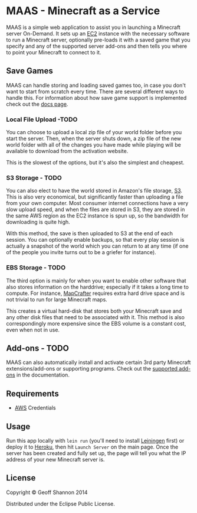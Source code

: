 # MAAS - Minecraft as a Service

MAAS is a simple web application to assist you in launching a
Minecraft server On-Demand. It sets up an [EC2] instance with the
necessary software to run a Minecraft server, optionally pre-loads it
with a saved game that you specify and any of the supported server
add-ons and then tells you where to point your Minecraft to connect to
it.

[EC2]: https://aws.amazon.com/ec2


## Save Games

MAAS can handle storing and loading saved games too, in case you don't
want to start from scratch every time. There are several different
ways to handle this. For information about how save game support is
implemented check out the [docs page][savedocs].

[savedocs]: https://www.github.com/RadicalZephyr/maas/blob/master/docs/add-ons.md


### Local File Upload -TODO

You can choose to upload a local zip file of your world folder before
you start the server. Then, when the server shuts down, a zip file of
the new world folder with all of the changes you have made while
playing will be available to download from the activation website.

This is the slowest of the options, but it's also the simplest and cheapest.


### S3 Storage - TODO

You can also elect to have the world stored in Amazon's file storage,
[S3]. This is also very economical, but significantly faster than
uploading a file from your own computer. Most consumer internet
connections have a very slow upload speed, and when the files are
stored in S3, they are stored in the same AWS region as the EC2
instance is spun up, so the bandwidth for downloading is quite high.

With this method, the save is then uploaded to S3 at the end of each
session. You can optionally enable backups, so that every play
session is actually a snapshot of the world which you can return to at
any time (if one of the people you invite turns out to be a griefer
for instance).

[S3]: https://aws.amazon.com/s3/


### EBS Storage - TODO

The third option is mainly for when you want to enable other software
that also stores information on the harddrive; especially if it takes
a long time to compute. For instance, [MapCrafter] requires extra hard
drive space and is not trivial to run for large Minecraft maps.

[MapCrafter]: http://mapcrafter.org/index

This creates a virtual hard-disk that stores both your Minecraft save
and any other disk files that need to be associated with it. This
method is also correspondingly more expensive since the EBS volume is
a constant cost, even when not in use.


## Add-ons - TODO

MAAS can also automatically install and activate certain 3rd party
Minecraft extensions/add-ons or supporting programs. Check out the
[supported add-ons][addons] in the documentation.

[addons]: https://www.github.com/RadicalZephyr/maas/blob/master/docs/add-ons.md

## Requirements

- [AWS] Credentials

[AWS]: https://aws.amazon.com/


## Usage

Run this app locally with `lein run` (you'll need to install
[Leiningen] first) or deploy it to [Heroku][heroku],
then hit `Launch Server` on the main page. Once the server has been
created and fully set up, the page will tell you what the IP address
of your new Minecraft server is.

[Leiningen]: http://www.leiningen.com
[heroku]: http://www.heroku.com


## License

Copyright © Geoff Shannon 2014

Distributed under the Eclipse Public License.
